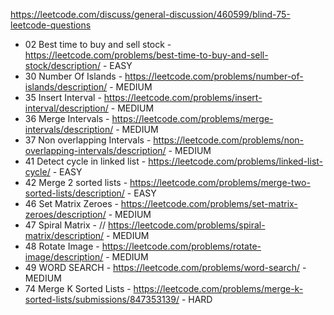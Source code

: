 https://leetcode.com/discuss/general-discussion/460599/blind-75-leetcode-questions

- 02 Best time to buy and sell stock - https://leetcode.com/problems/best-time-to-buy-and-sell-stock/description/ - EASY
- 30 Number Of Islands - https://leetcode.com/problems/number-of-islands/description/ - MEDIUM
- 35 Insert Interval - https://leetcode.com/problems/insert-interval/description/ - MEDIUM
- 36 Merge Intervals - https://leetcode.com/problems/merge-intervals/description/ - MEDIUM
- 37 Non overlapping Intervals - https://leetcode.com/problems/non-overlapping-intervals/description/ - MEDIUM
- 41 Detect cycle in linked list - https://leetcode.com/problems/linked-list-cycle/ - EASY
- 42 Merge 2 sorted lists - https://leetcode.com/problems/merge-two-sorted-lists/description/ - EASY
- 46 Set Matrix Zeroes - https://leetcode.com/problems/set-matrix-zeroes/description/ - MEDIUM
- 47 Spiral Matrix - // https://leetcode.com/problems/spiral-matrix/description/ - MEDIUM
- 48 Rotate Image - https://leetcode.com/problems/rotate-image/description/ - MEDIUM
- 49 WORD SEARCH - https://leetcode.com/problems/word-search/ - MEDIUM
- 74 Merge K Sorted Lists - https://leetcode.com/problems/merge-k-sorted-lists/submissions/847353139/ - HARD
